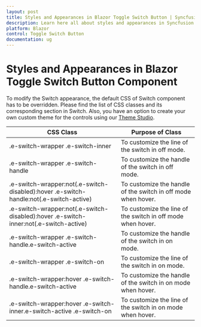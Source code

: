 ```yaml
---
layout: post
title: Styles and Appearances in Blazor Toggle Switch Button | Syncfusion
description: Learn here all about styles and appearances in Syncfusion Blazor Toggle Switch Button component and more.
platform: Blazor
control: Toggle Switch Button 
documentation: ug
---
```


# Styles and Appearances in Blazor Toggle Switch Button Component

To modify the Switch appearance, the default CSS of Switch component has to be overridden. Please find the list of CSS classes and its corresponding section in Switch. Also, you have an option to create your own custom theme for the controls using our [Theme Studio](https://ej2.syncfusion.com/themestudio/?theme=material).

|CSS Class | Purpose of Class |
|-----|-----|
|.e-switch-wrapper .e-switch-inner|To customize the line of the switch in off mode.|
|.e-switch-wrapper .e-switch-handle|To customize the handle of the switch in off mode.|
|.e-switch-wrapper:not(.e-switch-disabled):hover .e-switch-handle:not(.e-switch-active)|To customize the handle of the switch in off mode when hover.|
|.e-switch-wrapper:not(.e-switch-disabled):hover .e-switch-inner:not(.e-switch-active)|To customize the line of the switch in off mode when hover.|
|.e-switch-wrapper .e-switch-handle.e-switch-active|To customize the handle of the switch in on mode.|
|.e-switch-wrapper .e-switch-on|To customize the line of the switch in on mode.|
|.e-switch-wrapper:hover .e-switch-handle.e-switch-active|To customize the handle of the switch in on mode when hover.|
|.e-switch-wrapper:hover .e-switch-inner.e-switch-active .e-switch-on|To customize the line of the switch in on mode when hover.|